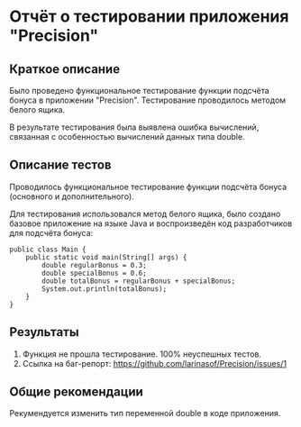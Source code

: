 # Отчёт о тестировании приложения "Precision"

## Краткое описание
Было проведено функциональное тестирование функции подсчёта бонуса в приложении "Precision". Тестирование проводилось методом белого ящика.

В результате тестирования была выявлена ошибка вычислений, связанная с особенностью вычислений данных типа double.

## Описание тестов
Проводилось функциональное тестирование функции подсчёта бонуса (основного и дополнительного).

Для тестирования использовался метод белого ящика, было создано базовое приложение на языке Java и воспроизведён код разработчиков для подсчёта бонуса:
```
public class Main {
    public static void main(String[] args) {
        double regularBonus = 0.3;
        double specialBonus = 0.6;
        double totalBonus = regularBonus + specialBonus;
        System.out.println(totalBonus);
    }
}
```

## Результаты
1. Функция не прошла тестирование. 100% неуспешных тестов.
2. Ссылка на баг-репорт: https://github.com/larinasof/Precision/issues/1

## Общие рекомендации
Рекумендуется изменить тип переменной double в коде приложения. 